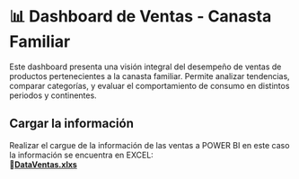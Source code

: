 # :bar_chart: Dashboard de Ventas - Canasta Familiar
Este dashboard presenta una visión integral del desempeño de ventas de productos pertenecientes a la canasta familiar. Permite analizar tendencias, comparar categorías, y evaluar el comportamiento de consumo en distintos periodos y continentes.

## Cargar la información
Realizar el cargue de la información de las ventas a POWER BI en este caso la información se encuentra en EXCEL:  
**:link:[DataVentas.xlxs](https://raw.githubusercontent.com/WilliamLopez663/Dashboard-de-Ventas-Canasta-Familiar/assets/docs/DataVentasPBI.xlxs)**

